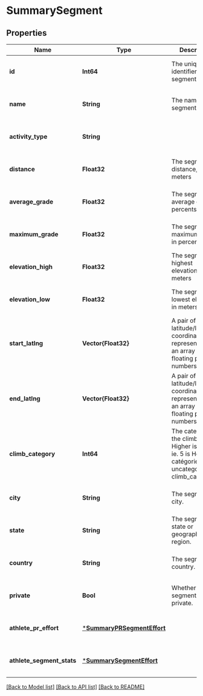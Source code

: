 # SummarySegment


## Properties
Name | Type | Description | Notes
------------ | ------------- | ------------- | -------------
**id** | **Int64** | The unique identifier of this segment | [optional] [default to nothing]
**name** | **String** | The name of this segment | [optional] [default to nothing]
**activity_type** | **String** |  | [optional] [default to nothing]
**distance** | **Float32** | The segment&#39;s distance, in meters | [optional] [default to nothing]
**average_grade** | **Float32** | The segment&#39;s average grade, in percents | [optional] [default to nothing]
**maximum_grade** | **Float32** | The segments&#39;s maximum grade, in percents | [optional] [default to nothing]
**elevation_high** | **Float32** | The segments&#39;s highest elevation, in meters | [optional] [default to nothing]
**elevation_low** | **Float32** | The segments&#39;s lowest elevation, in meters | [optional] [default to nothing]
**start_latlng** | **Vector{Float32}** | A pair of latitude/longitude coordinates, represented as an array of 2 floating point numbers. | [optional] [default to nothing]
**end_latlng** | **Vector{Float32}** | A pair of latitude/longitude coordinates, represented as an array of 2 floating point numbers. | [optional] [default to nothing]
**climb_category** | **Int64** | The category of the climb [0, 5]. Higher is harder ie. 5 is Hors catégorie, 0 is uncategorized in climb_category. | [optional] [default to nothing]
**city** | **String** | The segments&#39;s city. | [optional] [default to nothing]
**state** | **String** | The segments&#39;s state or geographical region. | [optional] [default to nothing]
**country** | **String** | The segment&#39;s country. | [optional] [default to nothing]
**private** | **Bool** | Whether this segment is private. | [optional] [default to nothing]
**athlete_pr_effort** | [***SummaryPRSegmentEffort**](SummaryPRSegmentEffort.md) |  | [optional] [default to nothing]
**athlete_segment_stats** | [***SummarySegmentEffort**](SummarySegmentEffort.md) |  | [optional] [default to nothing]


[[Back to Model list]](../README.md#models) [[Back to API list]](../README.md#api-endpoints) [[Back to README]](../README.md)


